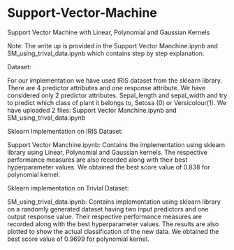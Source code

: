 # Support-Vector-Machine
Support Vector Machine with Linear, Polynomial and Gaussian Kernels

Note: The write up is provided in the Support Vector Manchine.ipynb and SM_using_trival_data.ipynb which contains step by step explanation.

Dataset:

For our implementation we have used IRIS dataset from the sklearn library. There are 4 predictor attributes and one response attribute. We have considered only 2 predictor attributes. Sepal_length and sepal_width and try to predict which class of plant it belongs to, Setosa (0) or Versicolour(1).
We have uploaded 2 files: Support Vector Manchine.ipynb and SM_using_trival_data.ipynb

Sklearn Implementation on IRIS Dataset:

Support Vector Manchine.ipynb: Contains the implementation using sklearn library using Linear, Polynomial and Gaussian kernels. The respective performance measures are also recorded along with their best hyperparameter values. We obtained the best score value of 0.838 for polynomial kernel.

Sklearn implementation on Trivial Dataset:

SM_using_trival_data.ipynb: Contains implementation using sklearn library on a randomly generated dataset having two input predictors and one output response value. Their respective performance measures are recorded along with the best hyperparameter values. The results are also plotted to show the actual classification of the new data. We obtained the best score value of 0.9699 for polynomial kernel.


